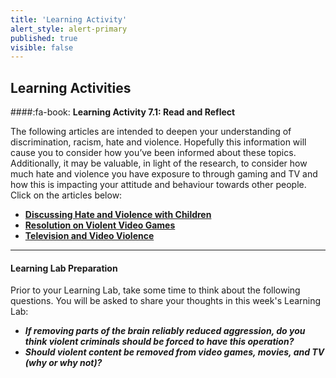 ```yaml
---
title: 'Learning Activity'
alert_style: alert-primary
published: true
visible: false
---
```


## Learning  Activities

####:fa-book: **Learning Activity 7.1: Read and Reflect**

The following articles are intended to deepen your understanding of discrimination, racism, hate and violence. Hopefully this information will cause you to consider how you’ve been informed about these topics. Additionally, it may be valuable, in light of the research, to consider how much hate and violence you have exposure to through gaming and TV and how this is impacting your attitude and behaviour towards other people. Click on the articles below:

 - [**Discussing Hate and Violence with Children**](https://www.adl.org/education/resources/tools-and-strategies/discussing-hate-and-violence-with-children)
 - [**Resolution on Violent Video Games**](https://www.apa.org/about/policy/violent-video-games)
 - [**Television and Video Violence**](https://www.apa.org/action/resources/research-in-action/protect)


---

#### **Learning Lab Preparation**

Prior to your Learning Lab, take some time to think about the following questions. You will be asked to share your thoughts in this week's Learning Lab:

- ***If removing parts of the brain reliably reduced aggression, do you think violent criminals should be forced to have this operation?***
- ***Should violent content be removed from video games, movies, and TV (why or why not)?***
